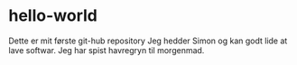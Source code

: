 # hello-world
Dette er mit første git-hub repository
Jeg hedder Simon og kan godt lide at lave softwar. Jeg har spist havregryn til morgenmad.

